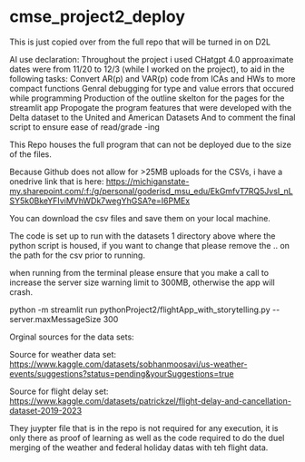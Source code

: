 # cmse_project2_deploy

This is just copied over from the full repo that will be turned in on D2L

AI use declaration: Throughout the project i used CHatgpt 4.0 approaximate dates were from 11/20 to 12/3 (while I worked on the project), to aid in the following tasks: Convert AR(p) and VAR(p) code from ICAs and HWs to more compact functions Genral debugging for type and value errors that occured while programming Production of the outline skelton for the pages for the streamlit app Propogate the program features that were developed with the Delta dataset to the United and American Datasets And to comment the final script to ensure ease of read/grade -ing

This Repo houses the full program that can not be deployed due to the size of the files.

Because Github does not allow for >25MB uploads for the CSVs, i have a onedrive link that is here: https://michiganstate-my.sharepoint.com/:f:/g/personal/goderisd_msu_edu/EkGmfvT7RQ5JvsI_nLSY5k0BkeYFIviMVhWDk7wegYhGSA?e=I6PMEx

You can download the csv files and save them on your local machine.

The code is set up to run with the datasets 1 directory above where the python script is housed, if you want to change that please remove the .. on the path for the csv prior to running.

when running from the terminal please ensure that you make a call to increase the server size warning limit to 300MB, otherwise the app will crash.

python -m streamlit run pythonProject2/flightApp_with_storytelling.py --server.maxMessageSize 300

Orginal sources for the data sets:

Source for weather data set: https://www.kaggle.com/datasets/sobhanmoosavi/us-weather-events/suggestions?status=pending&yourSuggestions=true

Source for flight delay set: https://www.kaggle.com/datasets/patrickzel/flight-delay-and-cancellation-dataset-2019-2023

They juypter file that is in the repo is not required for any execution, it is only there as proof of learning as well as the code required to do the duel merging of the weather and federal holiday datas with teh flight data.
